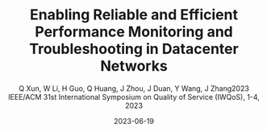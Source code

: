 ---
title: "Enabling Reliable and Efficient Performance Monitoring and Troubleshooting in Datacenter Networks"
collection: publications
permalink: "/publication/2023-06-19"
excerpt: "Network performance monitoring and troubleshooting is a crucial but challenging task in datacenter management. Despite the numerous solutions that have been proposed in recent years, their efforts are often hindered by high costs and unreliable fault localization, making it difficult to deploy them in real-world environments. In this paper, we present LMon, a highly reliable and efficient system for monitoring and troubleshooting in datacenter networks. LMon utilizes the characteristic of ECMP hashing linearity to control the packet routing without any modification of the underlying protocols. Additionally, LMon leverages a lightweight probing technique to reduce monitoring overhead. Furthermore, the system integrates improved LASSO regression and statistical hypothesis testing for higher accuracy and faster processing in link failure localization. The effectiveness of LMon is demonstrated through its implementation …"
date: "2023-06-19"
venue: "2023 IEEE/ACM 31st International Symposium on Quality of Service (IWQoS), 1-4, 2023"
paperurl: 
author: "Q Xun, W Li, H Guo, Q Huang, J Zhou, J Duan, Y Wang, J Zhang2023 IEEE/ACM 31st International Symposium on Quality of Service (IWQoS), 1-4, 2023"
poster:
remark:
---